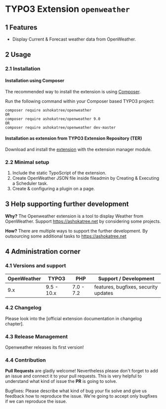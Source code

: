 # TYPO3 Extension `openweather`

## 1 Features

* Display Current & Forecast weather data from OpenWeather.

## 2 Usage

### 2.1 Installation

#### Installation using Composer

The recommended way to install the extension is using [Composer][2].

Run the following command within your Composer based TYPO3 project:

```
composer require ashokatree/openweather
OR
composer require ashokatree/openweather 9.0
OR
composer require ashokatree/openweather dev-master
```

#### Installation as extension from TYPO3 Extension Repository (TER)

Download and install the [extension][3] with the extension manager module.

### 2.2 Minimal setup

1) Include the static TypoScript of the extension.
2) Create OpenWeather JSON file inside fileadmin by Creating & Executing a Scheduler task.
3) Create & configuring a plugin on a page.

## 3 Help supporting further development

**Why?** The Openweather extension is a tool to display Weather from OpenWeather. Support https://ashokatree.net by considering some projects.

**How?** There are multiple ways to support the further development. By outsourcing some additional tasks to https://ashokatree.net

## 4 Administration corner

### 4.1 Versions and support

| OpenWeather | TYPO3      | PHP       | Support / Development                   |
| ----------- | ---------- | ----------|---------------------------------------- |
| 9.x         | 9.5 - 10.x | 7.0 - 7.2 | features, bugfixes, security updates    |

### 4.2 Changelog

Please look into the [official extension documentation in changelog chapter].

### 4.3 Release Management

Openweather releases its first version!

### 4.4 Contribution

**Pull Requests** are gladly welcome! Nevertheless please don't forget to add an issue and connect it to your pull requests. This
is very helpful to understand what kind of issue the **PR** is going to solve.

Bugfixes: Please describe what kind of bug your fix solve and give us feedback how to reproduce the issue. We're going
to accept only bugfixes if we can reproduce the issue.


[1]: https://docs.typo3.org/typo3cms/extensions/openweather/
[2]: https://getcomposer.org/
[3]: https://extensions.typo3.org/extension/openweather
[4]: https://docs.typo3.org/p/georgringer/openweather/master/en-us/Misc/Changelog/Index.html
[5]: https://semver.org/
